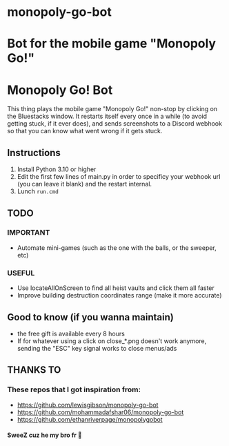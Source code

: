 # monopoly-go-bot
Bot for the mobile game "Monopoly Go!"
=======
# Monopoly Go! Bot

This thing plays the mobile game "Monopoly Go!" non-stop by clicking on the Bluestacks window. It restarts itself every once in a while (to avoid getting stuck, if it ever does), and sends screenshots to a Discord webhook so that you can know what went wrong if it gets stuck.

## Instructions

1) Install Python 3.10 or higher
2) Edit the first few lines of main.py in order to specificy your webhook url (you can leave it blank) and the restart internal.
3) Lunch `run.cmd`

## TODO

### IMPORTANT
- Automate mini-games (such as the one with the balls, or the sweeper, etc)

### USEFUL
- Use locateAllOnScreen to find all heist vaults and click them all faster
- Improve building destruction coordinates range (make it more accurate)


## Good to know (if you wanna maintain) 

- the free gift is available every 8 hours
- If for whatever using a click on close_*.png doesn't work anymore, sending the "ESC" key signal works to close menus/ads

## THANKS TO

### These repos that I got inspiration from:
- https://github.com/lewisgibson/monopoly-go-bot
- https://github.com/mohammadafshar06/monopoly-go-bot
- https://github.com/ethanriverpage/monopolygobot

#### SweeZ cuz he my bro fr 🥺
